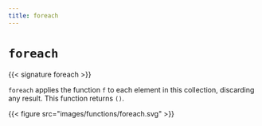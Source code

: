 ```yaml
---
title: foreach
---
```


# `foreach`

{{< signature foreach >}}

`foreach` applies the function `f` to each element in this collection, discarding any result. This function returns `()`.

{{< figure src="images/functions/foreach.svg" >}}
